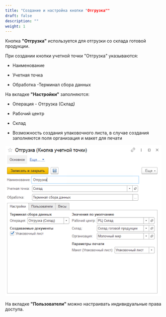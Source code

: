 ```yaml
---
title: "Создание и настройка кнопки "Отгрузка""
draft: false
description: ""
weight: 1
---
```


Кнопка **"Отгрузка"** используется для отгрузки со склада готовой продукции.

При создании кнопки учетной точки "Отгрузка" указываются:

- Наименование

- Учетная точка

- Обработка -Терминал сбора данных

На вкладке **"Настройки"** заполняются:

- Операция - Отгрузка (Склад)

- Рабочий центр
  
- Склад

- Возможность создания упаковочного листа, в случае создания заполняются поля организация и макет для печати

![1](1.png)

На вкладке **"Пользователи"** можно настраивать индивидуальные права доступа.

